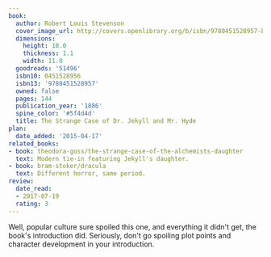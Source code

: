 ```yaml
---
book:
  author: Robert Louis Stevenson
  cover_image_url: http://covers.openlibrary.org/b/isbn/9780451528957-L.jpg
  dimensions:
    height: 18.0
    thickness: 1.1
    width: 11.0
  goodreads: '51496'
  isbn10: 0451528956
  isbn13: '9780451528957'
  owned: false
  pages: 144
  publication_year: '1886'
  spine_color: '#5f4d4d'
  title: The Strange Case of Dr. Jekyll and Mr. Hyde
plan:
  date_added: '2015-04-17'
related_books:
- book: theodora-goss/the-strange-case-of-the-alchemists-daughter
  text: Modern tie-in featuring Jekyll's daughter.
- book: bram-stoker/dracula
  text: Different horror, same period.
review:
  date_read:
  - 2017-07-19
  rating: 3
---
```


Well, popular culture sure spoiled this one, and everything it didn't get, the book's introduction did. Seriously, don't
go spoiling plot points and character development in your introduction.
